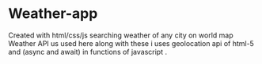# Weather-app
Created with html/css/js
searching weather of any city on world map 
Weather API us used here along with these i uses geolocation api of html-5 and (async and await) in functions of javascript .
